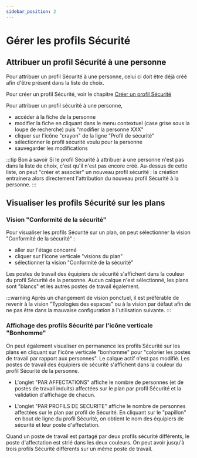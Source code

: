 ```yaml
---
sidebar_position: 2
---
```


# Gérer les profils Sécurité

<Youtube code="NxKeIipAJfs"/>

## Attribuer un profil Sécurité à une personne

Pour attribuer un profil Sécurité à une personne, celui ci doit être déjà créé afin d'être présent dans la liste de choix.

Pour créer un profil Sécurité, voir le chapitre [Créer un profil Sécurité](/docs/tutorials/person/personSecurityProfile/create.md)


Pour attribuer un profil sécurité à une personne,

-   accéder à la fiche de la personne
-   modifier la fiche en cliquant dans le menu contextuel (case grise sous la loupe de recherche) puis "modifier la personne XXX" 
-   cliquer sur l'icône "crayon" de la ligne "Profil de sécurité"
-   sélectionner le profil sécurité voulu pour la personne
-   sauvegarder les modifications

:::tip Bon à savoir
Si le profil Sécurité à attribuer à une personne n'est pas dans la liste de choix, c'est qu'il n'est pas encore créé.
Au-dessus de cette liste, on peut "créer et associer" un nouveau profil sécurité : la création entrainera alors directement l'attribution du nouveau profil Sécurité à la personne.
:::


## Visualiser les profils Sécurité sur les plans

### Vision "Conformité de la sécurité"

Pour visualiser les profils Sécurité sur un plan, on peut sélectionner la vision "Conformité de la sécurité" :

-   aller sur l'étage concerné
-   cliquer sur l'icone verticale "visions du plan"
-   sélectionner la vision "Conformité de la sécurité"

Les postes de travail des équipiers de sécurité s'affichent dans la couleur du profil Sécurité de la personne.
Aucun calque n'est sélectionné, les plans sont "blancs" et les autres postes de travail également.

:::warning
Après un changement de vision ponctuel, il est préférable de revenir à la vision "Typologies des espaces" ou à la vision par défaut afin de ne pas être dans la mauvaise configuration à l'utilisation suivante.
:::

### Affichage des profils Sécurité par l'icône verticale "Bonhomme"

On peut également visualiser en permanence les profils Sécurité sur les plans en cliquant sur l'icône verticale "bonhomme" pour "colorier les postes de travail par rapport aux personnes". Le calque actif n'est pas modifié.
Les postes de travail des équipiers de sécurité s'affichent dans la couleur du profil Sécurité de la personne.

-   L'onglet "PAR AFFECTATIONS" affiche le nombre de personnes (et de postes de travail induits) affectées sur le plan par profil Sécurité et la validation d'affichage de chacun.

-   L'onglet "PAR PROFILS DE SECURITE" affiche le nombre de personnes affectées sur le plan par profil de Sécurité. En cliquant sur le "papillon" en bout de ligne du profil Sécurité, on obtient le nom des équipiers de sécurité et leur poste d'affectation.

Quand un poste de travail est partagé par deux profils sécurité différents, le poste d'affectation est strié dans les deux couleurs. On peut avoir jusqu'à trois profils Sécurité différents sur un même poste de travail.

